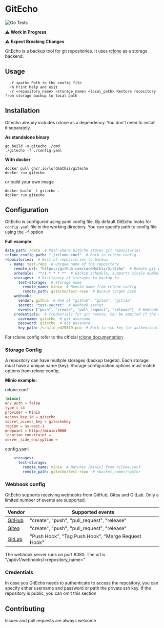 # GitEcho

![Go Tests](https://github.com/LordMathis/GitEcho/actions/workflows/go.yml/badge.svg)

:warning: **Work in Progress**

:warning: **Expect Breaking Changes**


GitEcho is a backup tool for git repositories. It uses [rclone](https://github.com/rclone/rclone) as a storage backend.

## Usage

```
  -f <path> Path to the config file 
  -h Print help and exit
  -r <repository_name> <storage_name> <local_path> Restore repository from storage backup to local path
```

## Installation

Gitecho already includes rclone as a dependency. You don't need to install it separately.

**As standalone binary**

```
go build -o gitecho ./cmd
./gitecho -f ./config.yaml
```

**With docker**

```
docker pull ghcr.io/lordmathis/gitecho
docker run gitecho
```

or build your own image

```
docker build -t gitecho .
docker run gitecho
```

## Configuration

GitEcho is configured using yaml config file. By default GitEcho looks for `config.yaml` file in the working directory. You can specify path to config file using the `-f` option 

**Full example:**

```yaml
data_path: /data  # Path where GitEcho stores git repositories
rclone_config_path: "./rclone.conf"  # Path to rclone config
repositories:  # Kist of repositories to backup
  - name: test-repo  # Unique name of the repository
    remote_url: "https://github.com/LordMathis/GitEcho"  # Remote git url, either https or ssh
    schedule:  "*/1 * * * *"  # Backup schedule, supports single number (minutes) or cron syntax
    storages:  # Dictionary of storages to backup to
      test-storage:  # Storage name
        remote_name: minio  # Remote name from rclone config
        remote_path: gitecho/test-repo  # Backup target path
    webhook:
      vendor: github  # One of "github", "gitea", "gitlab"
      secret: "test-secret"  # Webhook secret
      events: ["push", "create", "pull_request", "release"]  # Webhook events
    credentials:  # Credentials for git remote. Can be ommited if the repo is public
      username: gitecho  # git username
      password: gitecho  # git password
      key_path: /ssh/id_ed25519.pub  # Path to ssh key for authentication
```

For rclone config refer to the official [rclone documentation](https://rclone.org/docs/)

### Storage Config

A repository can have multiple storages (backup targets). Each storage must have a unique name (key). Storage configuration options must match options from rclone config.

**Minio example:**

rclone.conf
```conf
[minio]
env_auth = false
type = s3
provider = Minio
access_key_id = gitecho
secret_access_key = gitechokey
region = us-east-1
endpoint = http://minio:9000
location_constraint = 
server_side_encryption = 
```

config.yaml
```yaml
    storages:
      test-storage:
        remote_name: minio  # Matches [minio] from rclone.conf
        remote_path: gitecho/test-repo  # <bucket_name>/<path>
```

### Webhook config

GitEcho supports receiving webhooks from GitHub, Gitea and GitLab. Only a limited number of events are supported.

Vendor | Supported events
-------|---
[GitHub](https://docs.github.com/en/webhooks/webhook-events-and-payloads) | "create", "push", "pull_request", "release"  
[Gitea](https://docs.gitea.com/usage/webhooks) | "create", "push", "pull_request", "release"  
[GitLab](https://docs.gitlab.com/ee/user/project/integrations/webhook_events.html) | "Push Hook", "Tag Push Hook", "Merge Request Hook"  

The webhook server runs on port 8080. The url is "/api/v1/webhooks/<repository_name>"

### Credentials

In case you GitEcho needs to authenticate to access the repository, you can specify either username and password or path the private ssh key. If the repository is public, you can omit this section

## Contributing

Issues and pull requests are always welcome




